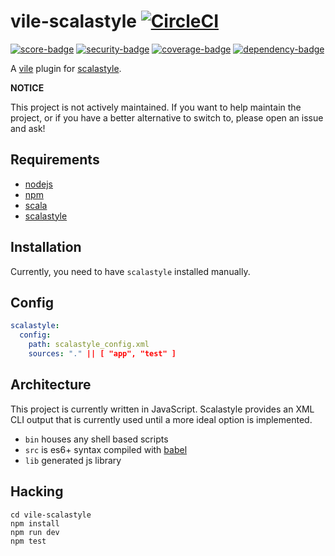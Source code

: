# vile-scalastyle [![CircleCI](https://circleci.com/gh/forthright/vile-scalastyle.svg?style=svg&circle-token=004bffac81b98d18e7d2af91c9cf38987de69a0d)](https://circleci.com/gh/forthright/vile-scalastyle)

[![score-badge](https://vile.io/~/brentlintner/vile-scalastyle/badges/score?token=uFywUmzZfbg6UboLzn6R)](https://vile.io/~/brentlintner/vile-scalastyle) [![security-badge](https://vile.io/~/brentlintner/vile-scalastyle/badges/security?token=uFywUmzZfbg6UboLzn6R)](https://vile.io/~/brentlintner/vile-scalastyle) [![coverage-badge](https://vile.io/~/brentlintner/vile-scalastyle/badges/coverage?token=uFywUmzZfbg6UboLzn6R)](https://vile.io/~/brentlintner/vile-scalastyle) [![dependency-badge](https://vile.io/~/brentlintner/vile-scalastyle/badges/dependency?token=uFywUmzZfbg6UboLzn6R)](https://vile.io/~/brentlintner/vile-scalastyle)

A [vile](https://vile.io) plugin for [scalastyle](http://www.scalastyle.org).

**NOTICE**

This project is not actively maintained. If you want to
help maintain the project, or if you have a better
alternative to switch to, please open an issue and ask!

## Requirements

- [nodejs](http://nodejs.org)
- [npm](http://npmjs.org)
- [scala](http://php.net)
- [scalastyle](http://www.scalastyle.org)

## Installation

Currently, you need to have `scalastyle` installed manually.

## Config

```yml
scalastyle:
  config:
    path: scalastyle_config.xml
    sources: "." || [ "app", "test" ]
```

## Architecture

This project is currently written in JavaScript. Scalastyle provides
an XML CLI output that is currently used until a more ideal
option is implemented.

- `bin` houses any shell based scripts
- `src` is es6+ syntax compiled with [babel](https://babeljs.io)
- `lib` generated js library

## Hacking

    cd vile-scalastyle
    npm install
    npm run dev
    npm test
